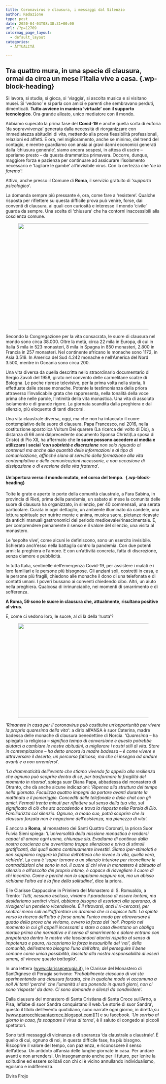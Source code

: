 ```yaml
---
title: Coronavirus e clausura, i messaggi dal Silenzio
author: Redazione
type: post
date: 2020-04-03T08:38:31+00:00
url: /?p=12769
colormag_page_layout:
  - default_layout
categories:
  - ATTUALITÀ

---
```

## Tra quattro mura, in una specie di clausura, ormai da circa un mese l’Italia vive a casa.  {.wp-block-heading}

Si lavora, si studia, si gioca, si ‘viaggia’, si ascolta musica e si visitano musei. Si ‘vedono’ e si parla con amici e parenti che sembravano perduti, dimenticati. **Tutto avviene in maniera ‘virtuale’ con il supporto tecnologico**. Ora grande alleato, unico mediatore con il mondo. 

Abbiamo superato la prima fase del **Covid-19** e anche quella sorta di euforia ‘da sopravvivenza’ generata dalla necessità di riorganizzare con immediatezza abitudini di vita, mettendo alla prova flessibilità professionali, relazioni ed affetti. E ora, nel miglioramento, anche se minimo, del trend del contagio, e mentre guardiamo con ansia ai gravi danni economici generati dalla ‘chiusura generale’, siamo ancora sospesi, in attesa di uscire &#8211; speriamo presto &#8211; da questa drammatica primavera. Occorre, dunque, maggiore forza e pazienza per continuare ad assicurare l’isolamento necessario e ‘tagliare le gambe’ all’invisibile virus. Con la certezza che ‘_ce la faremo_’!

Attivo, anche presso il Comune di **Roma**, il servizio gratuito di ‘_supporto psicologico_’.

La domanda sempre più pressante è, ora, come fare a ‘resistere’. Qualche risposta per riflettere su questa difficile prova può venire, forse, dai conventi di clausura, ai quali con curiosità e interesse il mondo ‘civile’ guarda da sempre. Una scelta di ‘chiusura’ che ha contorni inaccessibili alla coscienza comune. 

<div class="wp-block-image">
  <figure class="aligncenter size-large is-resized"><img decoding="async" loading="lazy" src="https://progressonline.it/wp-content/uploads/2020/04/church-2205428_640.jpg" alt="" class="wp-image-12771" width="515" height="343" /></figure>
</div>

Secondo la Congregazione per la vita consacrata, le suore di clausura nel mondo sono circa 38.000. Oltre la metà, circa 22 mila in Europa, di cui in Italia 5 mila in 523 monasteri, 8 mila in Spagna in 850 monasteri, 2.800 in Francia in 257 monasteri. Nel continente africano le monache sono 1172, in Asia 3.519. In America del Sud 4.242 monache e nell’America del Nord 3.500, mentre in Oceania sono circa 200.&nbsp;

Una vita diversa da quella descritta nello straordinario documentario di Sergio Zavoli del 1958, girato nel convento delle carmelitane scalze di Bologna. Le poche riprese televisive, per la prima volta nella storia, lì effettuate dalle stesse monache. Potente la testimonianza della priora attraverso l’invalicabile grata che rappresenta, nella tonalità della voce prima che nelle parole, l’intimità della vita monastica. Una vita di assoluto isolamento e di grande rigore. La giornata scandita dalla preghiera e dal silenzio, più eloquente di tanti discorsi.

Una vita claustrale diversa, oggi, ma che non ha intaccato il cuore contemplativo delle suore di clausura. Papa Francesco, nel 2016, nella costituzione apostolica Vultum Dei quarere (La ricerca del volto di Dio), a distanza di 66 anni dalprecedente documento Sponsa Christi(La sposa di Cristo) di Pio XII, ha affermato che **le suore possono accedere ai media e utilizzare i social ‘**_**con sobrietà e discrezione** non solo riguardo ai contenuti ma anche alla quantità delle informazioni e al tipo di comunicazione, affinché siano al servizio della formazione alla vita contemplativa e delle comunicazioni necessarie, e non occasione di dissipazione o di evasione della vita fraterna_’.

#### Un’apertura verso il mondo mutato, nel corso del tempo.&nbsp; {.wp-block-heading}

Tolte le grate e aperte le porte della comunità claustrale, a Fara Sabina, in provincia di Rieti, prima della pandemia, un sabato al mese la comunità delle suore di clausura ha organizzato, in silenzio, per 40 commensali, una serata particolare. Curata in ogni dettaglio, un ambiente illuminato da candele, una lettura spirituale per nutrire mente e anima, musica sacra, pietanze ricavate da antichi manuali gastronomici del periodo medioevale/rinascimentale. E, per comprendere pienamente il senso e il valore del silenzio, una visita al monastero.&nbsp;

Le ‘sepolte vive’, come alcuni le definiscono, sono un esercito invisibile. Schierato anch’esso nella battaglia contro la pandemia. Con due potenti armi: la preghiera e l’amore. E con un’attività concreta, fatta di discrezione, senza clamore e pubblicità.

In tutta Italia, sentinelle dell’emergenza Covid-19, per assistere i malati e i loro familiari e le persone più bisognose. Gli anziani soli, costretti in casa, e le persone più fragili, chiedono alle monache il dono di una telefonata e di contatti umani. I poveri bussano ai conventi chiedendo cibo. Altri, un aiuto nella preghiera. Qualcosa di irrinunciabile, nei momenti di smarrimento e di sofferenza.

**A Roma, 59 sono le suore in clausura che, attualmente, risultano positive al virus.**

E, come ci vedono loro, le suore, al di là della ‘ruota’?

<div class="wp-block-image">
  <figure class="aligncenter size-large is-resized"><img decoding="async" loading="lazy" src="https://progressonline.it/wp-content/uploads/2020/04/nun-1581821_640.jpg" alt="" class="wp-image-12772" width="531" height="306" /></figure>
</div>

‘_Rimanere in casa per il coronavirus può costituire un&#8217;opportunità per vivere la propria quaresima della vita’_: a dirlo all&#8217;ANSA è suor Caterina, madre badessa delle monache di clausura benedettine di Norcia. ‘_Quaresima_ &#8211; ha spiegato la religiosa &#8211; _significa tempo di conversione e questo potrebbe aiutarci a cambiare le nostre abitudini, a migliorare i nostri stili di vita. Stare in contemplazione &#8211; ha detto ancora la madre badessa &#8211; è come vivere e attraversare il deserto, un percorso faticoso, ma che ci insegna ad andare avanti e a non arrendersi_’.

‘_La drammaticità dell’evento che stiamo vivendo fa appello alla resilienza che ognuno può scoprire dentro di sé, per trasformare la fragilità del momento in risorsa_’, spiega suor Diana Papa, abbadessa del monastero di Otranto, che dà anche alcune indicazioni: ‘_Ripensa alla struttura del tempo nella giornata. Focalizza quattro impegni da portare avanti durante la mattinata e il pomeriggio. Concediti delle telefonate o delle chat con gli amici. Fermati trenta minuti per riflettere sul senso della tua vita, sul significato di ciò che sta accadendo e trova la risposta nella Parola di Dio. Familiarizza col silenzio. Ognuno, a modo suo, potrà scoprire che la clausura forzata non è negazione dell’esistenza, ma pienezza di vita_’.

E ancora a **Roma**, al monastero dei Santi Quattro Coronati, la priora Suor Fulvia Sieni spiega: ‘_L’universalità della missione monastica è rendersi capaci di amare ogni uomo, chiunque sia. Evadiamo di continuo dalla nostra coscienza che avvertiamo troppo silenziosa e priva di stimoli gratificanti, dai quali siamo continuamente investiti. Siamo iper-stimolati e non sappiamo reggere la fatica dell’attesa che invece la vita, quella vera, richiede_’. La cura è ‘_saper tornare a un silenzio interiore per riconciliare le contraddizioni che sono in noi. Il cuore di chi vive in monastero è abituato al silenzio e all’ascolto del proprio intimo, è capace di risvegliare il cuore di chi incontra. Come e perché non lo sappiamo neppure noi, ma un abisso richiama l’altro ed è la fine della solitudine_’, dice la priora.

E le Clarisse Cappuccine in Primiero del Monastero di S. Romualdo, a Trento: ‘_Tutti, nessuno escluso, viviamo il paradosso di essere lontani, ma desideriamo sentirci vicini, abbiamo bisogno di esortarci alla speranza, di rivolgerci un pensiero vicendevole. È il ritrovarsi, anzi il ri-cercarsi, per sentirci meno soli nell’affrontare un dramma che ci colpisce tutti. La spinta verso la ricerca dell’altro è forse anche l’unico modo per attraversare il guado della prova che viviamo, ovvero la forza del ‘noi’. Proprio nel momento in cui gli appelli incessanti a stare a casa diventano un obbligo morale prima che normativo e il senso di smarrimento e dolore entrano con prepotenza dentro le nostre vite lasciandoci atonici rispetto al senso di impotenza e paura, riscopriamo la forza inesauribile del ‘noi’, della comunità, dell’estremo bisogno l’uno dell’altro, del perseguire il bene comune come unica possibilità, lasciata alla nostra responsabilità di esseri umani, di vincere questa battaglia_’.

In una lettera (www.clarisseperugia.it), le Clarisse del Monastero di Sant’Agnese di Perugia scrivono: ‘_Probabilmente ciascuno di voi sta sperimentando una clausura forzata, che in qualche modo vi accomuna a noi! Ai tanti ‘perché’ che l’umanità si sta ponendo in questi giorni, non ci sono ‘risposte’ da dare. Ci sono domande e silenzi da condividere_’.

Dalla clausura del monastero di Santa Cristiana di Santa Croce sull’Arno, a Pisa, lefiabe di suor Sandra conquistano il web.‘Le storie di suor Sandra’, questo il titolo dell’evento quotidiano, sono narrate ogni giorno, in diretta,su [www.parrocchiesantacroce.blogspot.com][1] e su facebook. ‘_Un sorriso al giorno in casa, fa scappare il virus di torno_’, è il saluto di congedo ai piccoli spettatori.

Sono tutti messaggi di vicinanza e di speranza ‘da claustrale a claustrale’. È quello di cui, ognuno di noi, in questa difficile fase, ha più bisogno. Riscoprire il valore del tempo, con pazienza, e riconoscere il senso dell’attesa. Un antidoto all’ansia delle lunghe giornate in casa. Per andare avanti e non arrendersi. Un insegnamento anche per il futuro, per lenire la solitudine ed essere solidali con chi ci è vicino annullando individualismo, egoismo e indifferenza.

<p class="has-text-align-right">
  Elvira Frojo<br />
</p>

 [1]: http://www.parrocchiesantacroce.blogspot.com